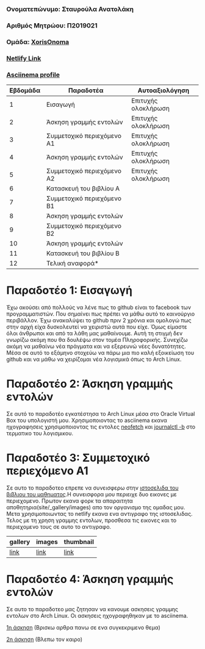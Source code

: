 ### Ονοματεπώνυμο: Σταυρούλα Ανατολάκη
### Αριθμός Μητρώου: Π2019021
### Ομάδα: [XorisOnoma](https://github.com/XorisOnoma)
### [Netlify Link](https://aesthetic-kheer-623587.netlify.app/)
### [Asciinema profile](https://asciinema.org/~p19anat)

| Εβδομάδα | Παραδοτέα  | Αυτοαξιολόγηση |
| --- | --- | --- | 
| 1 | Εισαγωγή |Επιτυχής ολοκλήρωση | 
| 2 | Άσκηση γραμμής εντολών |Επιτυχής ολοκλήρωση| 
| 3 | Συμμετοχικό περιεχόμενο A1 |Επιτυχής ολοκλήρωση | 
| 4 | Άσκηση γραμμής εντολών | Επιτυχής ολοκλήρωση| 
| 5 | Συμμετοχικό περιεχόμενο A2 |Επιτυχής ολοκλήρωση | 
| 6 | Κατασκευή του βιβλίου Α | | 
| 7 | Συμμετοχικό περιεχόμενο B1 | | 
| 8 | Άσκηση γραμμής εντολών | | 
| 9 | Συμμετοχικό περιεχόμενο B2 | | 
| 10 | Άσκηση γραμμής εντολών | | 
| 11 | Κατασκευή του βιβλίου Β | | 
| 12 | Τελική αναφορά* | | 


# Παραδοτέο 1: Εισαγωγή

Έχω ακούσει από πολλούς να λένε πως το github είναι το facebook των προγραμματιστών. Που σημαίνει πως πρέπει να μάθω αυτό το καινούργιο περιβάλλον. Έχω ανακαλύψει το github πριν 2 χρόνια και ομολογώ πως στην αρχή είχα δυσκολευτεί να χειριστώ αυτά που είχε. Όμως είμαστε όλοι άνθρωποι και από τα λάθη μας μαθαίνουμε. Αυτή τη στιγμή δεν γνωρίζω ακόμη που θα δουλέψω στον τομέα Πληροφορικής. Συνεχίζω ακόμη να μαθαίνω νέα πράγματα και να εξερευνώ νέες δυνατότητες. Μέσα σε αυτό το εξάμηνο στοχεύω να πάρω μια πιο καλή εξοικείωση του github και να μάθω να χειρίζομαι νέα λογισμικά όπως το Arch Linux.

# Παραδοτέο 2: Άσκηση γραμμής εντολών

Σε αυτό το παραδοτέο εγκατέστησα το Arch Linux μέσα στο Oracle Virtual Box του υπολογιστή μου. Χρησιμοποιοντας το asciinema εκανα ηχογραφησεις χρησιμοποιοντας τις εντολες [neofetch](https://asciinema.org/a/G7NQfQuuMJcZYwMrf5mjPuQYT) και [journalctl -b](https://asciinema.org/a/G7NQfQuuMJcZYwMrf5mjPuQYT) στο τερματικο του λογισμικου.

# Παραδοτέο 3: Συμμετοχικό περιεχόμενο A1

Σε αυτο το παραδοτεο επρεπε να συνεισφερω στην [ιστοσελιδα του βιβλιου του μαθηματος](https://github.com/StavroulaAnatolaki/site).Η συνεισφορα μου περιειχε δυο εικονες με περιεχομενο. Πρωτον εκανα φορκ τα απαραιτητα αποθητηρια(site/_gallery/images) απο τον οργανισμο της ομαδας μου. Μετα χρησιμοποιωντας το netlify εκανα ενα αντιγραφο της ιστοσελιδας. Τελος με τη χρηση γραμμης εντολων, προσθεσα τις εικονες και το περιεχομενο τους σε αυτο το αντιγραφο.
  
 |gallery|images|thumbnail|
 | --- | --- | --- |
 |[link](https://aesthetic-kheer-623587.netlify.app/gallery/fireos/)|[link](https://github.com/StavroulaAnatolaki/images/blob/master/fireos.jpg)|[link](https://github.com/StavroulaAnatolaki/images/blob/master/fireosthumb.jpg)|         
             
 
 
 # Παραδοτέο 4: Άσκηση γραμμής εντολών
 
 Σε αυτο το παραδοτεο μας ζητησαν να κανουμε ασκησεις γραμμης εντολων στο Arch Linux. Οι ασκησεις ηχογραφηθηκαν με το asciinema.
 
 [1η άσκηση](https://asciinema.org/a/LtSdB9iDOduSFswPy5jBMkpNw)
  (Βρισκω αρθρα πανω σε ενα συγκεκριμενο θεμα)
  
  [2η άσκηση](https://asciinema.org/a/eh3OGRhU4sTHqFExhuHvyAQ9v)
  (Βλεπω τον καιρο)
